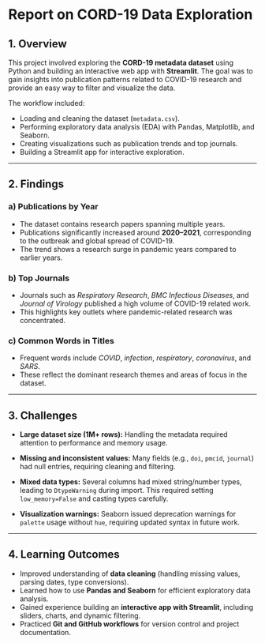 
# Report on CORD-19 Data Exploration

## 1. Overview

This project involved exploring the **CORD-19 metadata dataset** using Python and building an interactive web app with **Streamlit**. The goal was to gain insights into publication patterns related to COVID-19 research and provide an easy way to filter and visualize the data.

The workflow included:

* Loading and cleaning the dataset (`metadata.csv`).
* Performing exploratory data analysis (EDA) with Pandas, Matplotlib, and Seaborn.
* Creating visualizations such as publication trends and top journals.
* Building a Streamlit app for interactive exploration.

---

## 2. Findings

### a) Publications by Year

* The dataset contains research papers spanning multiple years.
* Publications significantly increased around **2020–2021**, corresponding to the outbreak and global spread of COVID-19.
* The trend shows a research surge in pandemic years compared to earlier years.

### b) Top Journals

* Journals such as *Respiratory Research*, *BMC Infectious Diseases*, and *Journal of Virology* published a high volume of COVID-19 related work.
* This highlights key outlets where pandemic-related research was concentrated.

### c) Common Words in Titles

* Frequent words include *COVID*, *infection*, *respiratory*, *coronavirus*, and *SARS*.
* These reflect the dominant research themes and areas of focus in the dataset.

---

## 3. Challenges

* **Large dataset size (1M+ rows):**
  Handling the metadata required attention to performance and memory usage.

* **Missing and inconsistent values:**
  Many fields (e.g., `doi`, `pmcid`, `journal`) had null entries, requiring cleaning and filtering.

* **Mixed data types:**
  Several columns had mixed string/number types, leading to `DtypeWarning` during import. This required setting `low_memory=False` and casting types carefully.

* **Visualization warnings:**
  Seaborn issued deprecation warnings for `palette` usage without `hue`, requiring updated syntax in future work.

---

## 4. Learning Outcomes

* Improved understanding of **data cleaning** (handling missing values, parsing dates, type conversions).
* Learned how to use **Pandas and Seaborn** for efficient exploratory data analysis.
* Gained experience building an **interactive app with Streamlit**, including sliders, charts, and dynamic filtering.
* Practiced **Git and GitHub workflows** for version control and project documentation.

